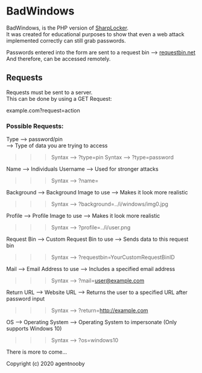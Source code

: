 # BadWindows

BadWindows, is the PHP version of [SharpLocker](https://github.com/Pickfordmatt/SharpLocker).  
It was created for educational purposes to show that even a web attack implemented correctly can still grab passwords.

Passwords entered into the form are sent to a request bin --> [requestbin.net](http://requestbin.net)  
And therefore, can be accessed remotely.

## Requests
Requests must be sent to a server.  
This can be done by using a GET Request:

example.com?request=action

### Possible Requests:

Type --> password/pin  
--> Type of data you are trying to access  
>>> Syntax --> ?type=pin
>>> Syntax --> ?type=password

Name --> Individuals Username
--> Used for stronger attacks
>>> Syntax --> ?name=

Background --> Background Image to use
--> Makes it look more realistic
>>> Syntax --> ?background=../i/windows/img0.jpg

Profile --> Profile Image to use
--> Makes it look more realistic
>>> Syntax --> ?profile=../i/user.png

Request Bin --> Custom Request Bin to use
--> Sends data to this request bin
>>> Syntax --> ?requestbin=YourCustomRequestBinID

Mail --> Email Address to use
--> Includes a specified email address
>>> Syntax --> ?mail=user@example.com

Return URL --> Website URL
--> Returns the user to a specified URL after password input
>>> Syntax --> ?return=http://example.com

OS --> Operating System
--> Operating System to impersonate (Only supports Windows 10)
>>> Syntax --> ?os=windows10

There is more to come...

Copyright (c) 2020 agentnooby
